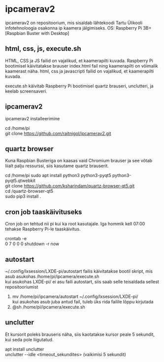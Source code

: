 # ipcamerav2
ipcamerav2 on repositoorium, mis sisaldab lähtekoodi Tartu Ülikooli infotehnoloogia osakonna ip kaamera jälgimiseks.
OS: Raspberry Pi 3B+ [Raspbian Buster with Desktop]

## html, css, js, execute.sh
HTML, CSS ja JS failid on vajalikud, et kaamerapilti kuvada.
Raspberry Pi bootimisel käivitatakse brauser index.html fail ning kaamerapilti on võimalik kaamerast näha.
html, css ja javascripti failid on vajalikud, et kaamerapilti kuvada.

execute.sh käivitab Raspberry Pi bootimisel quartz brauseri, unclutteri, ja keelab screensaveri.

## ipcamerav2
ipcamerav2 installeerimine

cd /home/pi  
git clone https://github.com/raitnigol/ipcamerav2.git

## quartz browser
Kuna Raspbian Busteriga on kaasas vaid Chromium brauser ja see võtab liialt palju ressurssi, siis kasutame quartz brauserit.

cd /home/pi
sudo apt install python3 python3-pyqt5 python3-pyqt5.qtwebkit  
git clone https://github.com/ksharindam/quartz-browser-qt5.git  
cd /quartz-browser-qt5  
sudo pip3 install .  

## cron job taaskäivituseks
Cron job on tehtud nii pi kui ka root kasutajale. Iga hommik kell 07:00 tehakse Raspberry Pi-le taaskäivitus.  

crontab -e  
0 7 0 0 0 shutdown -r now  

## autostart
~/.config/lxsession/LXDE-pi/autostart failis käivitatakse bootil skript, mis asub asukohas /home/pi/ipcamera/execute.sh  
kui asukohas LXDE-pi/ ei asu faili autostart, siis saab selle teisaldada sellest repositooriumist  
1. mv /home/pi/ipcamera/autostart ~/.config/lxsession/LXDE-pi/  
kui asukohas asub juba antud fail, tuleb üks rida failile lõppu kirjutada  
1. @sh /home/pi/ipcamera/execute.sh  


## unclutter
Et kursorit poleks brauseris näha, siis kaotatakse kursor peale 5 sekundit, kui seda pole liigutatud.  

apt install unclutter  
unclutter --idle <timeout_sekundites> (vaikimisi 5 sekundit)  
